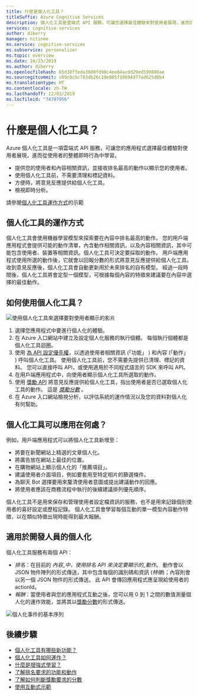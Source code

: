 ```yaml
---
title: 什麼是個人化工具？
titleSuffix: Azure Cognitive Services
description: 個人化工具是雲端式 API 服務，可讓您選擇最佳體驗來對使用者展現，進而從其即時行為中學習。
services: cognitive-services
author: diberry
manager: nitinme
ms.service: cognitive-services
ms.subservice: personalizer
ms.topic: overview
ms.date: 10/23/2019
ms.author: diberry
ms.openlocfilehash: b5d38ffeda3600fd90c4ee84acdd29ed599886ae
ms.sourcegitcommit: c69c8c5c783db26c19e885f10b94d77ad625d8b4
ms.translationtype: HT
ms.contentlocale: zh-TW
ms.lasthandoff: 12/03/2019
ms.locfileid: "74707956"
---
```

# <a name="what-is-personalizer"></a>什麼是個人化工具？

Azure 個人化工具是一項雲端式 API 服務，可讓您的應用程式選擇最佳體驗對使用者展現，進而從使用者的整體即時行為中學習。

* 提供您的使用者和內容相關資訊，並接收排名最高的動作以顯示您的使用者。 
* 使用個人化工具前，不需要清理和標記資料。
* 方便時，將意見反應提供給個人化工具。 
* 檢視即時分析。 

請參閱[個人化工具運作方式](https://personalizercontentdemo.azurewebsites.net/)的示範

## <a name="how-does-personalizer-work"></a>個人化工具的運作方式

個人化工具會使用機器學習模型來探索要在內容中排名最高的動作。 您的用戶端應用程式會提供可能的動作清單，內含動作相關資訊，以及內容相關資訊，其中可能包含使用者、裝置等相關資訊。個人化工具可決定要採取的動作。 用戶端應用程式使用所選的動作後，它就會以回報分數的形式將意見反應提供給個人化工具。 收到意見反應後，個人化工具會自動更新用於未來排名的自有模型。 經過一段時間後，個人化工具將會定型一個模型，可根據每個內容的特徵來建議要在內容中選擇的最佳動作。

## <a name="how-do-i-use-the-personalizer"></a>如何使用個人化工具？

![使用個人化工具來選擇要對使用者顯示的影片](media/what-is-personalizer/personalizer-example-highlevel.png)

1. 選擇您應用程式中要進行個人化的體驗。
1. 在 Azure 入口網站中建立及設定個人化服務的執行個體。 每個執行個體都是個人化工具迴圈。
1. 使用 [為 API 設定優先權](https://westus2.dev.cognitive.microsoft.com/docs/services/personalizer-api/operations/Rank)，以透過使用者相關資訊 (「功能」  ) 和內容 (「動作」  ) 呼叫個人化工具。 使用個人化工具前，您不需要先提供已清理、標記的資料。 您可以直接呼叫 API，或使用適用於不同程式語言的 SDK 來呼叫 API。
1. 在用戶端應用程式中，向使用者顯示個人化工具所選取的動作。
1. 使用 [獎勵 API](https://westus2.dev.cognitive.microsoft.com/docs/services/personalizer-api/operations/Reward) 將意見反應提供給個人化工具，指出使用者是否已選取個人化工具的動作。 這是 _[獎勵分數](concept-rewards.md)_ 。
1. 在 Azure 入口網站檢視分析，以評估系統的運作情況以及您的資料對個人化有何幫助。

## <a name="where-can-i-use-personalizer"></a>個人化工具可以應用在何處？

例如，用戶端應用程式可以將個人化工具新增至：

* 將要在新聞網站上精選的文章個人化。    
* 將廣告放在網站上最佳的位置。
* 在購物網站上顯示個人化的「推薦項目」。
* 建議使用者介面項目，例如要套用至特定相片的篩選條件。
* 為聊天 Bot 選擇要用來釐清使用者意圖或提出建議動作的回應。
* 將使用者應該在商務流程中執行的後續建議排列優先順序。

個人化工具不是用來保存和管理使用者設定檔資訊的服務，也不是用來記錄個別使用者的喜好設定或歷程記錄。 個人化工具會學習每個互動的單一模型內容動作特徵，以在類似特徵出現時能得到最大報酬。 

## <a name="personalization-for-developers"></a>適用於開發人員的個人化

個人化工具服務有兩個 API：

* *排名*：在目前的 _內容_中，使用排名 API 來決定要顯示的_動作_。 動作會以 JSON 物件陣列的形式傳送，其中包含每個的識別碼和資訊 (_特徵_)；內容則會以另一個 JSON 物件的形式傳送。 此 API 會傳回應用程式應呈現給使用者的 actionId。
* *報酬*：當使用者與您的應用程式互動之後，您可以用 0 到 1 之間的數值測量個人化的運作效能，並將其以[獎勵分數](concept-rewards.md)的形式傳送。 

![個人化事件的基本序列](media/what-is-personalizer/personalization-intro.png)

## <a name="next-steps"></a>後續步驟

* [個人化工具有哪些新功能？](whats-new.md)
* [個人化工具如何運作？](how-personalizer-works.md)
* [什麼是增強式學習？](concepts-reinforcement-learning.md)
* [了解排名要求的功能和動作](concepts-features.md)
* [了解如何判斷獎勵要求的分數](concept-rewards.md)
* [使用互動式示範](https://personalizationdemo.azurewebsites.net/)
